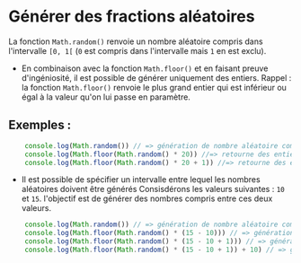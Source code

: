 # Générer des fractions aléatoires 
La fonction `Math.random()` renvoie un nombre  aléatoire compris dans l'intervalle `[0, 1[` (`0` est compris dans l'intervalle mais `1` en est exclu).

- En combinaison avec la fonction `Math.floor()` et en faisant preuve d'ingéniosité, il est possible de générer uniquement des entiers.
Rappel : la fonction `Math.floor()` renvoie le plus grand entier qui est inférieur ou égal à la valeur qu'on lui passe en paramètre.

## Exemples : 

```js
    console.log(Math.random()) // => génération de nombre aléatoire compris entre 0 et 1(exclu)
    console.log(Math.floor(Math.random() * 20)) //=> retourne des entiers compris entre 0 et 20 (exclu)
    console.log(Math.floor(Math.random() * 20 + 1)) //=> retourne des entier compris entre 0 et 20 (compris)
```

- Il est possible de spécifier un intervalle entre lequel les nombres aléatoires doivent être générés
Consisdérons les valeurs suivantes : `10` et `15`. l'objectif est de générer des nombres compris entre ces deux valeurs.

```js
    console.log(Math.random()) // => génération de nombre aléatoire compris entre 0 et 1(exclu)
    console.log(Math.floor(Math.random() * (15 - 10))) // => génération de nombre entier aléatoire compris entre 0 et 5 (exclu. 5 étant la différence entre 15 et 10)
    console.log(Math.floor(Math.random() * (15 - 10 + 1))) // => génération de nombre entier aléatoire compris entre 0 et 5 (5 inclu)
    console.log(Math.floor(Math.random() * (15 - 10 + 1)) + 10) // => génération de nombre entier aléatoire compris entre 10 (0 + 10) et 15 (5 + 10) avec '15' inclu dans l'intervalle
```